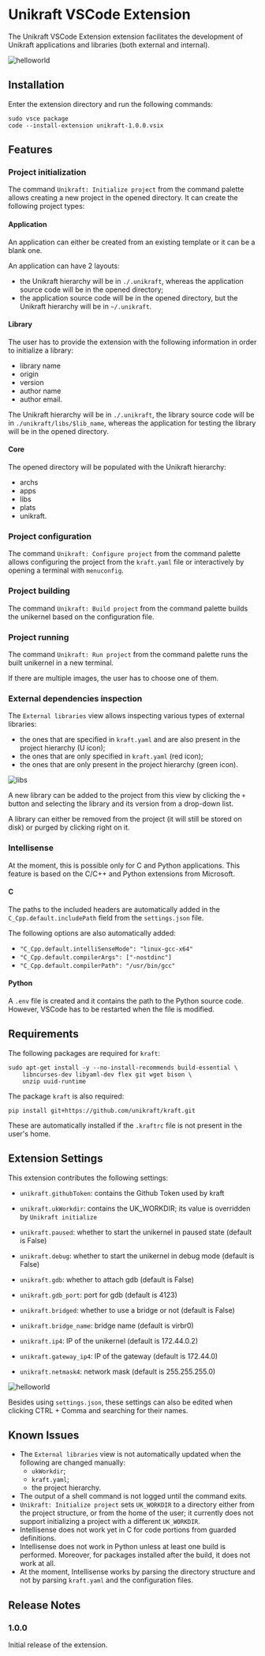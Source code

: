 # Unikraft VSCode Extension

The Unikraft VSCode Extension extension facilitates the development of Unikraft applications and libraries (both external and internal).

![helloworld](https://github.com/unikraft/ide-vscode/blob/prototype/media/helloworld.gif)

## Installation

Enter the extension directory and run the following commands:
```
sudo vsce package
code --install-extension unikraft-1.0.0.vsix
```

## Features

### Project initialization

The command `Unikraft: Initialize project` from the command palette allows creating a new project in the opened directory. It can create the following project types:

#### Application

An application can either be created from an existing template or it can be a blank one.

An application can have 2 layouts:
- the Unikraft hierarchy will be in `./.unikraft`, whereas the application source code will be in the opened directory;
- the application source code will be in the opened directory, but the Unikraft hierarchy will be in `~/.unikraft`.

#### Library

The user has to provide the extension with the following information in order to initialize a library:
* library name
* origin
* version
* author name
* author email.

The Unikraft hierarchy will be in `./.unikraft`, the library source code will be in `./unikraft/libs/$lib_name`, whereas the application for testing the library will be in the opened directory.

#### Core

The opened directory will be populated with the Unikraft hierarchy:
* archs
* apps
* libs
* plats
* unikraft.

### Project configuration

The command `Unikraft: Configure project` from the command palette allows configuring the project from the `kraft.yaml` file or interactively by opening a terminal with `menuconfig`.

### Project building

The command `Unikraft: Build project` from the command palette builds the unikernel based on the configuration file.

### Project running

The command `Unikraft: Run project` from the command palette runs the built unikernel in a new terminal.

If there are multiple images, the user has to choose one of them.

### External dependencies inspection

The `External libraries` view allows inspecting various types of external libraries:
* the ones that are specified in `kraft.yaml` and are also present in the project hierarchy (U icon);
* the ones that are only specified in `kraft.yaml` (red icon);
* the ones that are only present in the project hierarchy (green icon).

![libs](https://github.com/unikraft/ide-vscode/blob/prototype/media/libs.gif)

A new library can be added to the project from this view by clicking the `+` button and selecting the library and its version from a drop-down list.

A library can either be removed from the project (it will still be stored on disk) or purged by clicking right on it.

### Intellisense

At the moment, this is possible only for C and Python applications.
This feature is based on the C/C++ and Python extensions from Microsoft.

#### C

The paths to the included headers are automatically added in the `C_Cpp.default.includePath` field from the `settings.json` file.

The following options are also automatically added:
- `"C_Cpp.default.intelliSenseMode": "linux-gcc-x64"`
- `"C_Cpp.default.compilerArgs": ["-nostdinc"]`
- `"C_Cpp.default.compilerPath": "/usr/bin/gcc"`

#### Python

A `.env` file is created and it contains the path to the Python source code. However, VSCode has to be restarted when the file is modified.

## Requirements

The following packages are required for `kraft`:
```
sudo apt-get install -y --no-install-recommends build-essential \
	libncurses-dev libyaml-dev flex git wget bison \
	unzip uuid-runtime
```

The package `kraft` is also required:
```
pip install git+https://github.com/unikraft/kraft.git
```

These are automatically installed if the `.kraftrc` file is not present in the user's home.

## Extension Settings

This extension contributes the following settings:

* `unikraft.githubToken`: contains the Github Token used by kraft
* `unikraft.ukWorkdir`: contains the UK_WORKDIR; its value is overridden by `Unikraft initialize`

* `unikraft.paused`: whether to start the unikernel in paused state (default is False)
* `unikraft.debug`: whether to start the unikernel in debug mode (default is False)
* `unikraft.gdb`: whether to attach gdb (default is False)
* `unikraft.gdb_port`: port for gdb (default is 4123)
* `unikraft.bridged`: whether to use a bridge or not (default is False)
* `unikraft.bridge_name`: bridge name (default is virbr0)
* `unikraft.ip4`: IP of the unikernel (default is 172.44.0.2)
* `unikraft.gateway_ip4`: IP of the gateway (default is 172.44.0)
* `unikraft.netmask4`: network mask (default is 255.255.255.0)

![helloworld](https://github.com/unikraft/ide-vscode/blob/prototype/media/httpreply.gif)

Besides using `settings.json`, these settings can also be edited when clicking CTRL + Comma and searching for their names.

## Known Issues

* The `External libraries` view is not automatically updated when the following are changed manually:
  - `ukWorkdir`;
  - `kraft.yaml`;
  - the project hierarchy.
* The output of a shell command is not logged until the command exits.
* `Unikraft: Initialize project` sets `UK_WORKDIR` to a directory either from the project structure, or from the home of the user; it currently does not support initializing a project with a different `UK_WORKDIR`.
* Intellisense does not work yet in C for code portions from guarded definitions.
* Intellisense does not work in Python unless at least one build is performed. Moreover, for packages installed after the build, it does not work at all.
* At the moment, Intellisense works by parsing the directory structure and not by parsing `kraft.yaml` and the configuration files.

## Release Notes

### 1.0.0

Initial release of the extension.
